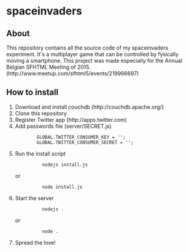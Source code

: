 # spaceinvaders
<h2>About</h2>
<p>
  This repository contains all the source code of my spaceinvaders experiment.
  It's a multiplayer game that can be controlled by fysically moving a smartphone.
  This project was made especially for the Annual Belgian SFHTML Meeting of 2015.
  (http://www.meetup.com/sfhtml5/events/219966697)
</p>

<h2>How to install</h2>
<ol>
  <li>Download and install couchdb (http://couchdb.apache.org/)</li>
  <li>Clone this repository</li>
  <li>Register Twitter app (http://apps.twitter.com)</li>
  <li>Add passwords file (server/SECRET.js)
      <div><code>
        GLOBAL.TWITTER_CONSUMER_KEY = '';
        GLOBAL.TWITTER_CONSUMER_SECRET = '';
      </code></div>
  </li>
  <li>Run the install script
      <div>
        <code>
          nodejs install.js
        </code>
      </div>
      <div>or</div>
      <div>
        <code>
          node install.js
        </code>
      </div>      
  </li>
  <li>Start the server
    <div>
        <code>
          nodejs .
        </code>
      </div>
      <div>or</div>
      <div>
        <code>
          node .
        </code>
      </div>   
  </li>
  <li>Spread the love!</li>
</ol>
